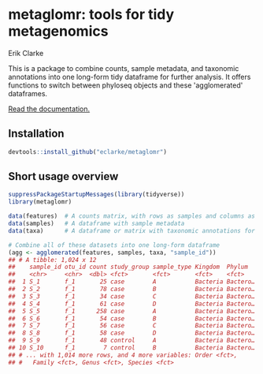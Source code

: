 metaglomr: tools for tidy metagenomics
================
Erik Clarke

This is a package to combine counts, sample metadata, and taxonomic annotations into one long-form tidy dataframe for further analysis. It offers functions to switch between phyloseq objects and these 'agglomerated' dataframes.

[Read the documentation.](https://eclarke.github.io/metaglomr)

Installation
------------

``` r
devtools::install_github("eclarke/metaglomr")
```

Short usage overview
--------------------

``` r
suppressPackageStartupMessages(library(tidyverse))
library(metaglomr)

data(features)  # A counts matrix, with rows as samples and columns as features
data(samples)   # A dataframe with sample metadata
data(taxa)      # A dataframe or matrix with taxonomic annotations for features

# Combine all of these datasets into one long-form dataframe
(agg <- agglomerated(features, samples, taxa, "sample_id"))
## # A tibble: 1,024 x 12
##    sample_id otu_id count study_group sample_type Kingdom  Phylum   Class 
##    <chr>     <chr>  <dbl> <fct>       <fct>       <fct>    <fct>    <fct> 
##  1 S_1       f_1       25 case        A           Bacteria Bactero… Bacte…
##  2 S_2       f_1       78 case        B           Bacteria Bactero… Bacte…
##  3 S_3       f_1       34 case        C           Bacteria Bactero… Bacte…
##  4 S_4       f_1       61 case        D           Bacteria Bactero… Bacte…
##  5 S_5       f_1      258 case        A           Bacteria Bactero… Bacte…
##  6 S_6       f_1       54 case        B           Bacteria Bactero… Bacte…
##  7 S_7       f_1       56 case        C           Bacteria Bactero… Bacte…
##  8 S_8       f_1       58 case        D           Bacteria Bactero… Bacte…
##  9 S_9       f_1       48 control     A           Bacteria Bactero… Bacte…
## 10 S_10      f_1        7 control     B           Bacteria Bactero… Bacte…
## # ... with 1,014 more rows, and 4 more variables: Order <fct>,
## #   Family <fct>, Genus <fct>, Species <fct>
```
